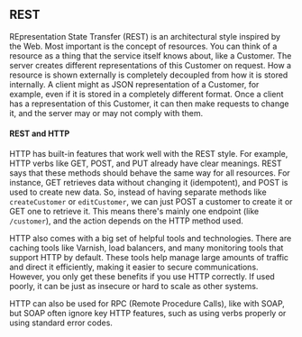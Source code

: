 ## REST
REpresentation State Transfer (REST) is an architectural style inspired by the Web. 
Most important is the concept of resources. You can think of a resource as a thing that the service itself knows about, like a Customer. The server creates different representations of this Customer on request. How a resource is shown externally is completely decoupled from how it is stored internally. A client might as JSON representation of a Customer, for example, even if it is stored in a completely different format. Once a client has a representation of this Customer, it can then make requests to change it, and the server may or may not comply with them.

#### REST and HTTP
HTTP has built-in features that work well with the REST style. For example, HTTP verbs like GET, POST, and PUT already have clear meanings. REST says that these methods should behave the same way for all resources. For instance, GET retrieves data without changing it (idempotent), and POST is used to create new data. So, instead of having separate methods like `createCustomer` or  `editCustomer`, we can just POST a customer to create it or GET one to retrieve it. This means there's mainly one endpoint (like `/customer`), and the action depends on the HTTP method used.

HTTP also comes with a big set of helpful tools and technologies. There are caching tools like Varnish, load balancers, and many monitoring tools that support HTTP by default. These tools help manage large amounts of traffic and direct it efficiently, making it easier to secure communications. However, you only get these benefits if you use HTTP correctly. If used poorly, it can be just as insecure or hard to scale as other systems. 

HTTP can also be used for RPC (Remote Procedure Calls), like with SOAP, but SOAP often ignore key HTTP features, such as using verbs properly or using standard error codes.

